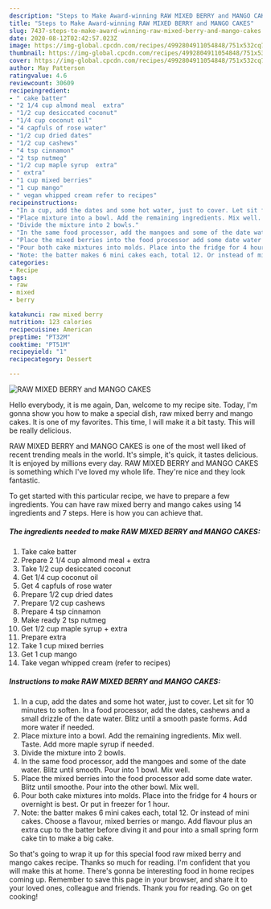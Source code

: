 ```yaml
---
description: "Steps to Make Award-winning RAW MIXED BERRY and MANGO CAKES"
title: "Steps to Make Award-winning RAW MIXED BERRY and MANGO CAKES"
slug: 7437-steps-to-make-award-winning-raw-mixed-berry-and-mango-cakes
date: 2020-08-12T02:42:57.023Z
image: https://img-global.cpcdn.com/recipes/4992804911054848/751x532cq70/raw-mixed-berry-and-mango-cakes-recipe-main-photo.jpg
thumbnail: https://img-global.cpcdn.com/recipes/4992804911054848/751x532cq70/raw-mixed-berry-and-mango-cakes-recipe-main-photo.jpg
cover: https://img-global.cpcdn.com/recipes/4992804911054848/751x532cq70/raw-mixed-berry-and-mango-cakes-recipe-main-photo.jpg
author: May Patterson
ratingvalue: 4.6
reviewcount: 30609
recipeingredient:
- " cake batter"
- "2 1/4 cup almond meal  extra"
- "1/2 cup desiccated coconut"
- "1/4 cup coconut oil"
- "4 capfuls of rose water"
- "1/2 cup dried dates"
- "1/2 cup cashews"
- "4 tsp cinnamon"
- "2 tsp nutmeg"
- "1/2 cup maple syrup  extra"
- " extra"
- "1 cup mixed berries"
- "1 cup mango"
- " vegan whipped cream refer to recipes"
recipeinstructions:
- "In a cup, add the dates and some hot water, just to cover. Let sit for 10 minutes to soften. In a food processor, add the dates, cashews and a small drizzle of the date water. Blitz until a smooth paste forms. Add more water if needed."
- "Place mixture into a bowl. Add the remaining ingredients. Mix well. Taste. Add more maple syrup if needed."
- "Divide the mixture into 2 bowls."
- "In the same food processor, add the mangoes and some of the date water. Blitz until smooth. Pour into 1 bowl. Mix well."
- "Place the mixed berries into the food processor add some date water. Blitz until smoothe. Pour into the other bowl. Mix well."
- "Pour both cake mixtures into molds. Place into the fridge for 4 hours or overnight is best. Or put in freezer for 1 hour."
- "Note: the batter makes 6 mini cakes each, total 12. Or instead of mini cakes. Choose a flavour, mixed berries or mango. Add flavour plus an extra cup to the batter before diving it and pour into a small spring form cake tin to make a big cake."
categories:
- Recipe
tags:
- raw
- mixed
- berry

katakunci: raw mixed berry 
nutrition: 123 calories
recipecuisine: American
preptime: "PT32M"
cooktime: "PT51M"
recipeyield: "1"
recipecategory: Dessert

---
```



![RAW MIXED BERRY and MANGO CAKES](https://img-global.cpcdn.com/recipes/4992804911054848/751x532cq70/raw-mixed-berry-and-mango-cakes-recipe-main-photo.jpg)

Hello everybody, it is me again, Dan, welcome to my recipe site. Today, I'm gonna show you how to make a special dish, raw mixed berry and mango cakes. It is one of my favorites. This time, I will make it a bit tasty. This will be really delicious.

RAW MIXED BERRY and MANGO CAKES is one of the most well liked of recent trending meals in the world. It's simple, it's quick, it tastes delicious. It is enjoyed by millions every day. RAW MIXED BERRY and MANGO CAKES is something which I've loved my whole life. They're nice and they look fantastic.




To get started with this particular recipe, we have to prepare a few ingredients. You can have raw mixed berry and mango cakes using 14 ingredients and 7 steps. Here is how you can achieve that.

<!--inarticleads1-->

##### The ingredients needed to make RAW MIXED BERRY and MANGO CAKES:

1. Take  cake batter
1. Prepare 2 1/4 cup almond meal + extra
1. Take 1/2 cup desiccated coconut
1. Get 1/4 cup coconut oil
1. Get 4 capfuls of rose water
1. Prepare 1/2 cup dried dates
1. Prepare 1/2 cup cashews
1. Prepare 4 tsp cinnamon
1. Make ready 2 tsp nutmeg
1. Get 1/2 cup maple syrup + extra
1. Prepare  extra
1. Take 1 cup mixed berries
1. Get 1 cup mango
1. Take  vegan whipped cream (refer to recipes)




<!--inarticleads2-->

##### Instructions to make RAW MIXED BERRY and MANGO CAKES:

1. In a cup, add the dates and some hot water, just to cover. Let sit for 10 minutes to soften. In a food processor, add the dates, cashews and a small drizzle of the date water. Blitz until a smooth paste forms. Add more water if needed.
1. Place mixture into a bowl. Add the remaining ingredients. Mix well. Taste. Add more maple syrup if needed.
1. Divide the mixture into 2 bowls.
1. In the same food processor, add the mangoes and some of the date water. Blitz until smooth. Pour into 1 bowl. Mix well.
1. Place the mixed berries into the food processor add some date water. Blitz until smoothe. Pour into the other bowl. Mix well.
1. Pour both cake mixtures into molds. Place into the fridge for 4 hours or overnight is best. Or put in freezer for 1 hour.
1. Note: the batter makes 6 mini cakes each, total 12. Or instead of mini cakes. Choose a flavour, mixed berries or mango. Add flavour plus an extra cup to the batter before diving it and pour into a small spring form cake tin to make a big cake.




So that's going to wrap it up for this special food raw mixed berry and mango cakes recipe. Thanks so much for reading. I'm confident that you will make this at home. There's gonna be interesting food in home recipes coming up. Remember to save this page in your browser, and share it to your loved ones, colleague and friends. Thank you for reading. Go on get cooking!
